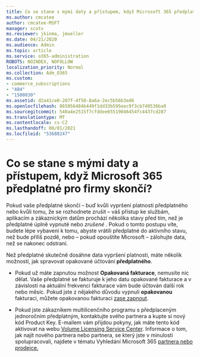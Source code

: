 ```yaml
---
title: Co se stane s mými daty a přístupem, když Microsoft 365 předplatné pro firmy skončí?
ms.author: cmcatee
author: cmcatee-MSFT
manager: scotv
ms.reviewer: jkinma, jmueller
ms.date: 04/21/2020
ms.audience: Admin
ms.topic: article
ms.service: o365-administration
ROBOTS: NOINDEX, NOFOLLOW
localization_priority: Normal
ms.collection: Adm_O365
ms.custom:
- commerce_subscriptions
- "484"
- "1500030"
ms.assetid: d2a41ce0-207f-4f50-8a6a-2ec5b56b3ed6
ms.openlocfilehash: 865056484b449f1dd33b595eec9f3cb740536ba0
ms.sourcegitcommit: 540a4e2515f7cfddee65519046454fc4437cd287
ms.translationtype: MT
ms.contentlocale: cs-CZ
ms.lasthandoff: 08/01/2021
ms.locfileid: "53688247"
---
```

# <a name="what-happens-to-my-data-and-access-when-my-microsoft-365-for-business-subscription-ends"></a>Co se stane s mými daty a přístupem, když Microsoft 365 předplatné pro firmy skončí?

Pokud vaše předplatné skončí – buď kvůli vypršení platnosti předplatného nebo kvůli tomu, že se rozhodnete zrušit – váš přístup ke službám, aplikacím a zákaznickým datům prochází několika stavy před tím, než je předplatné úplně vypnuté nebo  *zrušené*  . Pokud o tomto postupu víte, budete lépe vybaveni k tomu, abyste vrátili předplatné do aktivního stavu, než bude příliš pozdě, nebo – pokud opouštíte Microsoft – zálohujte data, než se nakonec odstraní.
  
Než předplatné skutečně dosáhne data vypršení platnosti, máte několik možností, jak spravovat opakované účtování **předplatného**.
  
- Pokud už máte zapnutou možnost **Opakovaná fakturace**, nemusíte nic dělat. Vaše předplatné se fakturuje  k jeho datu opakované fakturace a v závislosti na aktuální frekvenci fakturace vám bude účtován další rok nebo měsíc. Pokud jste z nějakého důvodu vypnuli **opakovanou** fakturaci, můžete opakovanou fakturaci [zase zapnout](https://docs.microsoft.com/microsoft-365/commerce/subscriptions/renew-your-subscription#turn-recurring-billing-off-or-on).

- Pokud jste zákazníkem multilicenčního programu s předplaceným jednoročním předplatným, kontaktujte svého partnera a kupte si nový kód Product Key. E-mailem vám přijdou pokyny, jak máte tento kód aktivovat na webu [Volume Licensing Service Center](https://go.microsoft.com/fwlink/p/?LinkID=282016). Informace o tom, jak najít nového partnera nebo partnera, se který jste v minulosti spolupracovali, najdete v tématu Vyhledání Microsoft 365 [partnera nebo prodejce.](https://docs.microsoft.com/microsoft-365/admin/manage/find-your-partner-or-reseller)